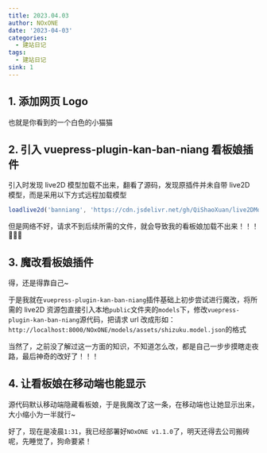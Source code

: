 ```yaml
---
title: 2023.04.03
author: NOxONE
date: '2023-04-03'
categories:
  - 建站日记
tags:
  - 建站日记
sink: 1
---
```


## 1. 添加网页 Logo

也就是你看到的一个白色的小猫猫

## 2. 引入 vuepress-plugin-kan-ban-niang 看板娘插件

引入时发现 live2D 模型加载不出来，翻看了源码，发现原插件并未自带 live2D 模型，而是采用以下方式远程加载模型

```js
loadlive2d('banniang', 'https://cdn.jsdelivr.net/gh/QiShaoXuan/live2DModel@1.0.0/live2d-widget-model-shizuku/assets/shizuku.model.json')
```

但是网络不好，请求不到后续所需的文件，就会导致我的看板娘加载不出来！！！ 😤😤😤

## 3. 魔改看板娘插件

得，还是得靠自己~

于是我就在`vuepress-plugin-kan-ban-niang`插件基础上初步尝试进行魔改，将所需的 live2D 资源包直接引入本地`public`文件夹的`models`下，修改`vuepress-plugin-kan-ban-niang`源代码，把请求 url 改成形如：`http://localhost:8000/NOxONE/models/assets/shizuku.model.json`的格式

当然了，之前没了解过这一方面的知识，不知道怎么改，都是自己一步步摸瞎走夜路，最后神奇的改好了！！！

## 4. 让看板娘在移动端也能显示

源代码默认移动端隐藏看板娘，于是我魔改了这一条，在移动端也让她显示出来，大小缩小为一半就行~

好了，现在是凌晨`1:31`，我已经部署好`NOxONE v1.1.0`了，明天还得去公司搬砖呢，先睡觉了，狗命要紧！
